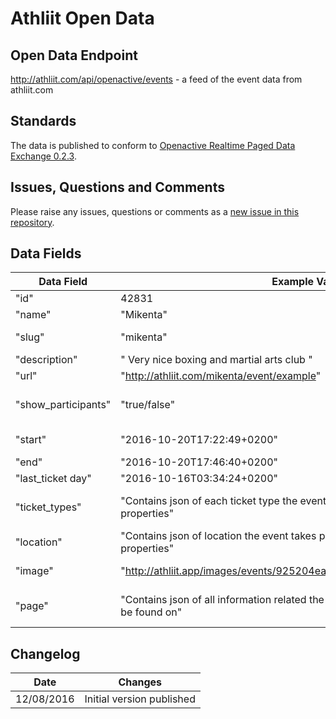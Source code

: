# Athliit Open Data

## Open Data Endpoint
http://athliit.com/api/openactive/events - a feed of the event data from athliit.com

## Standards
The data is published to conform to [Openactive Realtime Paged Data Exchange 0.2.3](https://www.openactive.io/realtime-paged-data-exchange/0.2.3/).

## Issues, Questions and Comments
Please raise any issues, questions or comments as a [new issue in this repository](https://github.com/athliit/opendata/issues).

## Data Fields

| Data Field | Example Value | Description |
|---|---|---|
|"id" | 42831 | Internal ID of the event |
|"name"| "Mikenta" | Self Explanatory |
|"slug"| "mikenta" | Alias for page where event can be found |
|"description"| " Very nice boxing and martial arts club "| Self Explanatory |
|"url"| "http://athliit.com/mikenta/event/example" | Route for specific event |
|"show_participants"| "true/false"| If the event should have a list that shows the participants |
|"start"| "2016-10-20T17:22:49+0200" | YYYY-MM-DDThh:mm:ss+miliseconds |
|"end"| "2016-10-20T17:46:40+0200" | -||- |
|"last_ticket day"| "2016-10-16T03:34:24+0200" | -||- |
| "ticket_types" | "Contains json of each ticket type the event has, each having obvious properties" | An object containing subobjects of all ticket types available |
| "location" | "Contains json of location the event takes place at, with self explanatory properties" | An object containing info about the event location |
| "image" | "http://athliit.app/images/events/925204ea9d3ca9aef7d959a4b59d38e0.jpg" | url of event image on server |
| "page" | "Contains json of all information related the athliit club page that the event can be found on" | An object ontaining info about the club page the event resides in |


## Changelog

| Date | Changes |
|---|---|
| 12/08/2016 | Initial version published |
